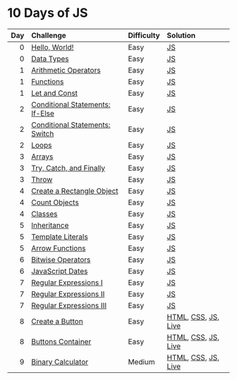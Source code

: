 # 10 Days of JS

| Day | Challenge                                                                                           | Difficulty | Solution                                                                                                                                                                                                                                      |
| --: | :-------------------------------------------------------------------------------------------------- | :--------- | :-------------------------------------------------------------------------------------------------------------------------------------------------------------------------------------------------------------------------------------------- |
|   0 | [Hello, World!](https://www.hackerrank.com/challenges/js10-hello-world/problem)                     | Easy       | [JS](./0-hello-world/index.js)                                                                                                                                                                                                                |
|   0 | [Data Types](https://www.hackerrank.com/challenges/js10-data-types/problem)                         | Easy       | [JS](./0-data-types/index.js)                                                                                                                                                                                                                 |
|   1 | [Arithmetic Operators](https://www.hackerrank.com/challenges/js10-arithmetic-operators/problem)     | Easy       | [JS](./1-arithmetic-operators/index.js)                                                                                                                                                                                                       |
|   1 | [Functions](https://www.hackerrank.com/challenges/js10-function/problem)                            | Easy       | [JS](./1-functions/index.js)                                                                                                                                                                                                                  |
|   1 | [Let and Const](https://www.hackerrank.com/challenges/js10-let-and-const/problem)                   | Easy       | [JS](./1-let-and-const/index.js)                                                                                                                                                                                                              |
|   2 | [Conditional Statements: If-Else](https://www.hackerrank.com/challenges/js10-if-else/problem)       | Easy       | [JS](./2-conditional-statements-if-else/index.js)                                                                                                                                                                                             |
|   2 | [Conditional Statements: Switch](https://www.hackerrank.com/challenges/js10-switch/problem)         | Easy       | [JS](./2-conditional-statements-switch/index.js)                                                                                                                                                                                              |
|   2 | [Loops](https://www.hackerrank.com/challenges/js10-loops/problem)                                   | Easy       | [JS](./2-loops/index.js)                                                                                                                                                                                                                      |
|   3 | [Arrays](https://www.hackerrank.com/challenges/js10-arrays/problem)                                 | Easy       | [JS](./3-arrays/index.js)                                                                                                                                                                                                                     |
|   3 | [Try, Catch, and Finally](https://www.hackerrank.com/challenges/js10-try-catch-and-finally/problem) | Easy       | [JS](./3-try-catch-and-finally/index.js)                                                                                                                                                                                                      |
|   3 | [Throw](https://www.hackerrank.com/challenges/js10-throw/problem)                                   | Easy       | [JS](./3-throw/index.js)                                                                                                                                                                                                                      |
|   4 | [Create a Rectangle Object](https://www.hackerrank.com/challenges/js10-objects/problem)             | Easy       | [JS](./4-create-a-rectangle-object/index.js)                                                                                                                                                                                                  |
|   4 | [Count Objects](https://www.hackerrank.com/challenges/js10-count-objects/problem)                   | Easy       | [JS](./4-count-objects/index.js)                                                                                                                                                                                                              |
|   4 | [Classes](https://www.hackerrank.com/challenges/js10-class/problem)                                 | Easy       | [JS](./4-classes/index.js)                                                                                                                                                                                                                    |
|   5 | [Inheritance](https://www.hackerrank.com/challenges/js10-inheritance/problem)                       | Easy       | [JS](./5-inheritance/index.js)                                                                                                                                                                                                                |
|   5 | [Template Literals](https://www.hackerrank.com/challenges/js10-template-literals/problem)           | Easy       | [JS](./5-template-literals/index.js)                                                                                                                                                                                                          |
|   5 | [Arrow Functions](https://www.hackerrank.com/challenges/js10-arrows/problem)                        | Easy       | [JS](./5-arrow-functions/index.js)                                                                                                                                                                                                            |
|   6 | [Bitwise Operators](https://www.hackerrank.com/challenges/js10-bitwise/problem)                     | Easy       | [JS](./6-bitwise-operators/index.js)                                                                                                                                                                                                          |
|   6 | [JavaScript Dates](https://www.hackerrank.com/challenges/js10-date/problem)                         | Easy       | [JS](./6-javascript-dates/index.js)                                                                                                                                                                                                           |
|   7 | [Regular Expressions I](https://www.hackerrank.com/challenges/js10-regexp-1/problem)                | Easy       | [JS](./7-regular-expressions-i/index.js)                                                                                                                                                                                                      |
|   7 | [Regular Expressions II](https://www.hackerrank.com/challenges/js10-regexp-2/problem)               | Easy       | [JS](./7-regular-expressions-ii/index.js)                                                                                                                                                                                                     |
|   7 | [Regular Expressions III](https://www.hackerrank.com/challenges/js10-regexp-3/problem)              | Easy       | [JS](./7-regular-expressions-iii/index.js)                                                                                                                                                                                                    |
|   8 | [Create a Button](https://www.hackerrank.com/challenges/js10-create-a-button)                       | Easy       | [HTML](./8-create-a-button/index.html), [CSS](./8-create-a-button/css/button.css), [JS](./8-create-a-button/js/button.js), [Live](https://bobthered.github.io/hackerrank/skills/10-days-of-js/8-create-a-button/)                             |
|   8 | [Buttons Container](https://www.hackerrank.com/challenges/js10-buttons-container)                   | Easy       | [HTML](./8-buttons-container/index.html), [CSS](./8-buttons-container/css/buttonsGrid.css), [JS](./8-buttons-container/js/buttonsGrid.js), [Live](https://bobthered.github.io/hackerrank/skills/10-days-of-js/8-buttons-container/)           |
|   9 | [Binary Calculator](https://www.hackerrank.com/challenges/js10-binary-calculator?hr_b=1)            | Medium     | [HTML](./9-binary-calculator/index.html), [CSS](./9-binary-calculator/css/binaryCalculator.css), [JS](./9-binary-calculator/js/binaryCalculator.js), [Live](https://bobthered.github.io/hackerrank/skills/10-days-of-js/9-binary-calculator/) |
